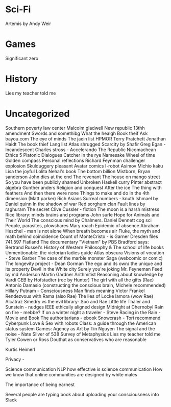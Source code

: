 # Sci-Fi
Artemis by Andy Weir
# Games
Significant zero
# History
Lies my teacher told me 
# Uncategorized
Southern poverty law center
Malcolm gladwell
New republic
13thh amendment
Swords and somethibg
What the healgh
Book theif
Ask bayou.com
The eye of minds
The jaein list
HPMOR
Terry Pratchett 
Jonathan Haidt 
The book thief
Lang list
Atlas shrugged 
Scarcity by Shafir
Greg Egan - Incandescent 
Charles stross - Accelerando 
The Republic 
Nicomachean Ethics 
5 Platonic Dialogues 
Catcher in the rye 
Namesake 
Wheel of time
Golden compass
Personal reflections Richard Feynman challenger explosion 
Skulduggery pleasant 
Avatar comics 
I-robot 
Asimov
Michio kaku
Lisa the joyful
Lolita
Nehal's book
The bottom billion 
Mistborn, Bryan sanderson
John dies at the end
The revenant
The house on mango street
So you have been publicly shamed
Unbroken 
Haskell curry
Pinter abstract algebra 
Gunther anders
Religion and conquest
After the ice
The thing with feathers
And then there were none
Things to make and do In the 4th dimension (Matt parker) 
Rich Asians 
Surreal numbers - knuth
Ishmael by Daniel quinn
In the shadow of war 
Red sorghum clan
Fault lines by raghuram
The secret 
Clive Cussler - fiction
The moon is a harsh mistress
Rice library: minds brains and programs John surle
Hope for Animals and Their World 
The conscious mind by Chalmers. 
Daniel Dennett cog sci
People, parasites, plowshares
Mary roach
Epidemic of absence
Abraham Heschel - man is not alone
When breath becomes air
Fluke, the myth and math behind coincidence
Count of MonteCristo - is Garner
Dresden files 741.597
Flatland
The documentary "Vietnam" by PBS
Bradford says: Bertrand Russel's History of Western Philosophy & 
The school of life books
Unmentionable: the victorian ladies guide
Atlas obscura
Visions of vocation - Steve Garber
The case of the marble monster
Saga (webcomic or comic)
The longevity project - Dean Gorman
The ego and its own/ the unique and its property
Devil in the White city
Surely you're joking Mr. Feyneman
Feed by md Anderson
Martin Gardner
Arithmitist
Reasoning about knowledge by Vardi
GEB by Hofstadter (rec by Hunter)
The girl with all the gifts (Rae)
Antonio Damasio (constructing the conscious brain, Michele recommended)
Hillary Putnam - Consciousness
Man finds meaning Victor Frankel
Rendezvous with Rama (also Rae)
The lies of Locke lamora (wow Rae)
Alcatraz Smedry vs the evil library- Soo and Rae
Little life
Thaler and Sunstein - nudges
IEEE ethically aligned design
Midnight at Chernobyl
Rain on fire - mebbe?
If on a winter night a traveler - Steve
Racing in the Rain - Movie and Book
The authoritarians - ebook
Snowcrash - Tori recommend Cyberpunk
Love & Sex with robots
Class: a guide through the American status system
Games: Agency as Art by Tin Nguyen
The signal and the noise - Nate Silver of 538
Survey of Metaphysics
Lies my teacher told me
Tyler Cowen or Ross Douthat as conservatives who are reasonable

Kurtis Heimerl

Privacy - 

Science communication
NLP how effective is science communication
How we know that online communities are designed by white males

The importance of being earnest

Several people are typing book about uploading your consciousness into Slack
